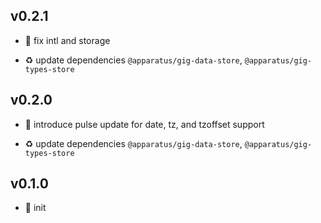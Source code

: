 ## v0.2.1

* 🐞 fix intl and storage

* ♻️ update dependencies `@apparatus/gig-data-store`, `@apparatus/gig-types-store`

## v0.2.0

* 🌱 introduce pulse update for date, tz, and tzoffset support

* ♻️ update dependencies `@apparatus/gig-data-store`, `@apparatus/gig-types-store`

## v0.1.0

* 🐣 init
